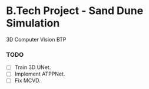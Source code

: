 # B.Tech Project - Sand Dune Simulation

3D Computer Vision BTP

### TODO

- [ ] Train 3D UNet.
- [ ] Implement ATPPNet.
- [ ] Fix MCVD.
